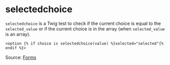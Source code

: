 # selectedchoice

`selectedchoice` is a Twig test to check if the current choice is equal to the `selected_value` or if the
current choice is in the array (when `selected_value` is an array).

```twig
<option {% if choice is selectedchoice(value) %}selected="selected"{% endif %}>
```

Source: [Forms](https://twig.symfony.com/selectedchoice)